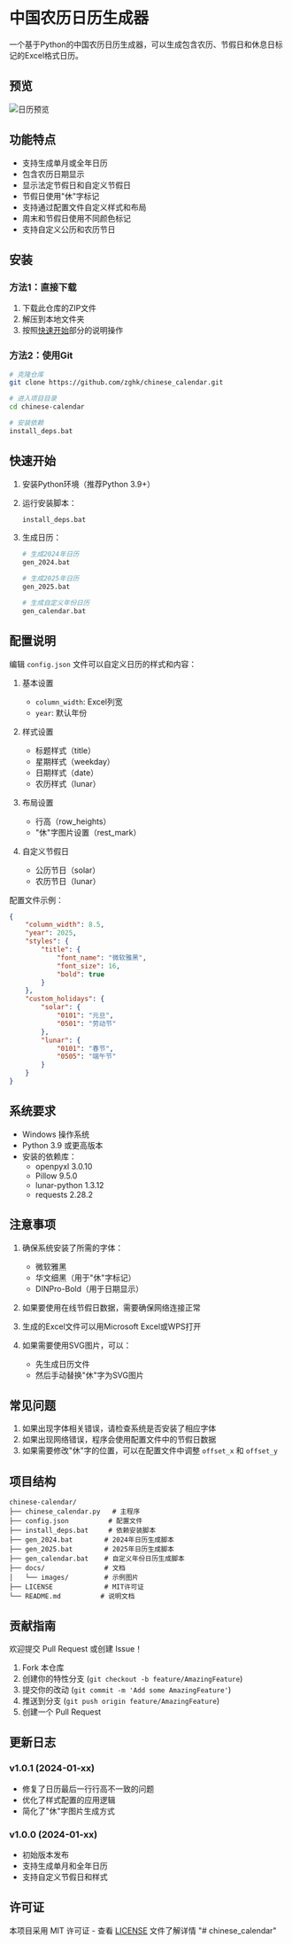 # 中国农历日历生成器

一个基于Python的中国农历日历生成器，可以生成包含农历、节假日和休息日标记的Excel格式日历。

## 预览

![日历预览](docs/images/preview.png)

## 功能特点

- 支持生成单月或全年日历
- 包含农历日期显示
- 显示法定节假日和自定义节假日
- 节假日使用"休"字标记
- 支持通过配置文件自定义样式和布局
- 周末和节假日使用不同颜色标记
- 支持自定义公历和农历节日

## 安装

### 方法1：直接下载

1. 下载此仓库的ZIP文件
2. 解压到本地文件夹
3. 按照[快速开始](#快速开始)部分的说明操作

### 方法2：使用Git

```bash
# 克隆仓库
git clone https://github.com/zghk/chinese_calendar.git

# 进入项目目录
cd chinese-calendar

# 安装依赖
install_deps.bat
```

## 快速开始

1. 安装Python环境（推荐Python 3.9+）

2. 运行安装脚本：
   ```bash
   install_deps.bat
   ```

3. 生成日历：
   ```bash
   # 生成2024年日历
   gen_2024.bat
   
   # 生成2025年日历
   gen_2025.bat
   
   # 生成自定义年份日历
   gen_calendar.bat
   ```

## 配置说明

编辑 `config.json` 文件可以自定义日历的样式和内容：

1. 基本设置
   - `column_width`: Excel列宽
   - `year`: 默认年份

2. 样式设置
   - 标题样式（title）
   - 星期样式（weekday）
   - 日期样式（date）
   - 农历样式（lunar）

3. 布局设置
   - 行高（row_heights）
   - "休"字图片设置（rest_mark）

4. 自定义节假日
   - 公历节日（solar）
   - 农历节日（lunar）

配置文件示例：
```json
{
    "column_width": 8.5,
    "year": 2025,
    "styles": {
        "title": {
            "font_name": "微软雅黑",
            "font_size": 16,
            "bold": true
        }
    },
    "custom_holidays": {
        "solar": {
            "0101": "元旦",
            "0501": "劳动节"
        },
        "lunar": {
            "0101": "春节",
            "0505": "端午节"
        }
    }
}
```

## 系统要求

- Windows 操作系统
- Python 3.9 或更高版本
- 安装的依赖库：
  - openpyxl 3.0.10
  - Pillow 9.5.0
  - lunar-python 1.3.12
  - requests 2.28.2

## 注意事项

1. 确保系统安装了所需的字体：
   - 微软雅黑
   - 华文细黑（用于"休"字标记）
   - DINPro-Bold（用于日期显示）

2. 如果要使用在线节假日数据，需要确保网络连接正常

3. 生成的Excel文件可以用Microsoft Excel或WPS打开

4. 如果需要使用SVG图片，可以：
   - 先生成日历文件
   - 然后手动替换"休"字为SVG图片

## 常见问题

1. 如果出现字体相关错误，请检查系统是否安装了相应字体
2. 如果出现网络错误，程序会使用配置文件中的节假日数据
3. 如果需要修改"休"字的位置，可以在配置文件中调整 `offset_x` 和 `offset_y`

## 项目结构

```
chinese-calendar/
├── chinese_calendar.py   # 主程序
├── config.json          # 配置文件
├── install_deps.bat     # 依赖安装脚本
├── gen_2024.bat        # 2024年日历生成脚本
├── gen_2025.bat        # 2025年日历生成脚本
├── gen_calendar.bat    # 自定义年份日历生成脚本
├── docs/               # 文档
│   └── images/         # 示例图片
├── LICENSE             # MIT许可证
└── README.md          # 说明文档
```

## 贡献指南

欢迎提交 Pull Request 或创建 Issue！

1. Fork 本仓库
2. 创建你的特性分支 (`git checkout -b feature/AmazingFeature`)
3. 提交你的改动 (`git commit -m 'Add some AmazingFeature'`)
4. 推送到分支 (`git push origin feature/AmazingFeature`)
5. 创建一个 Pull Request

## 更新日志

### v1.0.1 (2024-01-xx)
- 修复了日历最后一行行高不一致的问题
- 优化了样式配置的应用逻辑
- 简化了"休"字图片生成方式

### v1.0.0 (2024-01-xx)
- 初始版本发布
- 支持生成单月和全年日历
- 支持自定义节假日和样式

## 许可证

本项目采用 MIT 许可证 - 查看 [LICENSE](LICENSE) 文件了解详情 "# chinese_calendar" 
